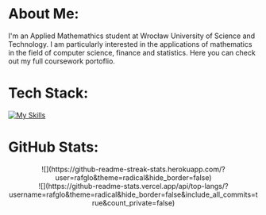 # About Me:
I'm an Applied Mathemathics student at Wrocław University of Science and Technology. I am particularly interested in the applications of mathematics in the field of computer science, finance and statistics. Here you can check out my full coursework portoflio.

# Tech Stack:
[![My Skills](https://skillicons.dev/icons?i=py,pycharm,r,sklearn,bash,latex,arduino,anaconda,flask,html,git,github,vscode,windows,css)](https://skillicons.dev)

# GitHub Stats:
<center>
  ![](https://github-readme-streak-stats.herokuapp.com/?user=rafglo&theme=radical&hide_border=false) <br/>
  ![](https://github-readme-stats.vercel.app/api/top-langs/?username=rafglo&theme=radical&hide_border=false&include_all_commits=true&count_private=false)
</center>
